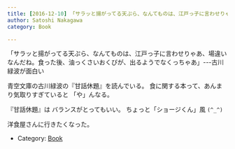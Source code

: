 ```yaml
---
title: [2016-12-10] 「サラッと揚がってる天ぷら、なんてものは、江戸っ子に言わせりゃあ、場違いなんだね。食った後、油っくさいおくびが、出るようでなくっちゃあ」---古川緑波が面白い
author: Satoshi Nakagawa
category: Book

---
```


「サラッと揚がってる天ぷら、なんてものは、江戸っ子に言わせりゃあ、場違いなんだね。食った後、油っくさいおくびが、出るようでなくっちゃあ」---古川緑波が面白い

 青空文庫の古川緑波の『甘話休題』を読んでいる。
食に関する本って、あんまり気取りすぎていると
「や」んなる。

 『甘話休題』は
バランスがとってもいい。
ちょっと「ショージくん」風 `(^_^)`

 洋食屋さんに行きたくなった。

- Category: [Book](https://merapano.github.io/categories.html#Book)

